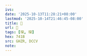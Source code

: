```yaml
---
ivs:
date: '2025-10-13T11:28:21+08:00'
lastmod: '2025-10-14T21:46:45-08:00'
title: 󰜫
url: 󰜫
tags: [琛, 琛]
hex: 741B
src: GHZR, DCCV
note:
---
```

